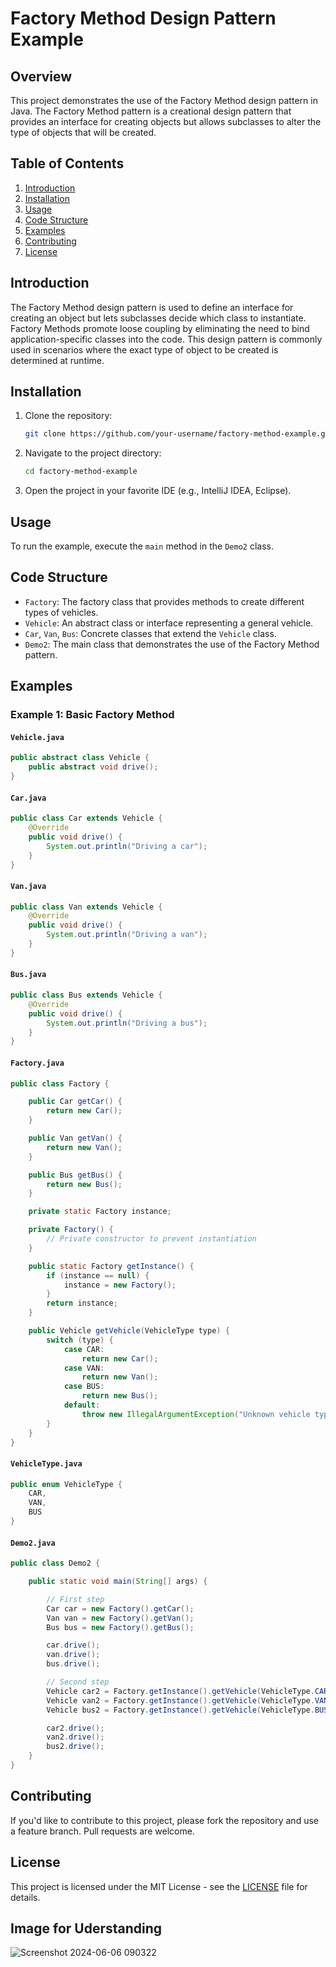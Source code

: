 
# Factory Method Design Pattern Example

## Overview

This project demonstrates the use of the Factory Method design pattern in Java. The Factory Method pattern is a creational design pattern that provides an interface for creating objects but allows subclasses to alter the type of objects that will be created.

## Table of Contents

1. [Introduction](#introduction)
2. [Installation](#installation)
3. [Usage](#usage)
4. [Code Structure](#code-structure)
5. [Examples](#examples)
6. [Contributing](#contributing)
7. [License](#license)

## Introduction

The Factory Method design pattern is used to define an interface for creating an object but lets subclasses decide which class to instantiate. Factory Methods promote loose coupling by eliminating the need to bind application-specific classes into the code. This design pattern is commonly used in scenarios where the exact type of object to be created is determined at runtime.

## Installation

1. Clone the repository:
    ```bash
    git clone https://github.com/your-username/factory-method-example.git
    ```
2. Navigate to the project directory:
    ```bash
    cd factory-method-example
    ```
3. Open the project in your favorite IDE (e.g., IntelliJ IDEA, Eclipse).

## Usage

To run the example, execute the `main` method in the `Demo2` class.

## Code Structure

- `Factory`: The factory class that provides methods to create different types of vehicles.
- `Vehicle`: An abstract class or interface representing a general vehicle.
- `Car`, `Van`, `Bus`: Concrete classes that extend the `Vehicle` class.
- `Demo2`: The main class that demonstrates the use of the Factory Method pattern.

## Examples

### Example 1: Basic Factory Method

#### `Vehicle.java`
```java
public abstract class Vehicle {
    public abstract void drive();
}
```

#### `Car.java`
```java
public class Car extends Vehicle {
    @Override
    public void drive() {
        System.out.println("Driving a car");
    }
}
```

#### `Van.java`
```java
public class Van extends Vehicle {
    @Override
    public void drive() {
        System.out.println("Driving a van");
    }
}
```

#### `Bus.java`
```java
public class Bus extends Vehicle {
    @Override
    public void drive() {
        System.out.println("Driving a bus");
    }
}
```

#### `Factory.java`
```java
public class Factory {

    public Car getCar() {
        return new Car();
    }

    public Van getVan() {
        return new Van();
    }

    public Bus getBus() {
        return new Bus();
    }

    private static Factory instance;

    private Factory() {
        // Private constructor to prevent instantiation
    }

    public static Factory getInstance() {
        if (instance == null) {
            instance = new Factory();
        }
        return instance;
    }

    public Vehicle getVehicle(VehicleType type) {
        switch (type) {
            case CAR:
                return new Car();
            case VAN:
                return new Van();
            case BUS:
                return new Bus();
            default:
                throw new IllegalArgumentException("Unknown vehicle type");
        }
    }
}
```

#### `VehicleType.java`
```java
public enum VehicleType {
    CAR,
    VAN,
    BUS
}
```

#### `Demo2.java`
```java
public class Demo2 {

    public static void main(String[] args) {

        // First step
        Car car = new Factory().getCar();
        Van van = new Factory().getVan();
        Bus bus = new Factory().getBus();

        car.drive();
        van.drive();
        bus.drive();

        // Second step
        Vehicle car2 = Factory.getInstance().getVehicle(VehicleType.CAR);
        Vehicle van2 = Factory.getInstance().getVehicle(VehicleType.VAN);
        Vehicle bus2 = Factory.getInstance().getVehicle(VehicleType.BUS);

        car2.drive();
        van2.drive();
        bus2.drive();
    }
}
```

## Contributing

If you'd like to contribute to this project, please fork the repository and use a feature branch. Pull requests are welcome.

## License

This project is licensed under the MIT License - see the [LICENSE](LICENSE) file for details.


## Image for Uderstanding

![Screenshot 2024-06-06 090322](https://github.com/Sandaluthushan20/Factory-Method/assets/108582011/fb6b967f-99e1-4d89-8ec1-d6fb99d98c31)
